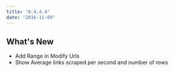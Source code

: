 ```yaml
---
title: "0.4.4.4"
date: "2016-11-09"
---
```


## What's New

- Add Range in Modify Urls
- Show Average links scraped per second and number of rows